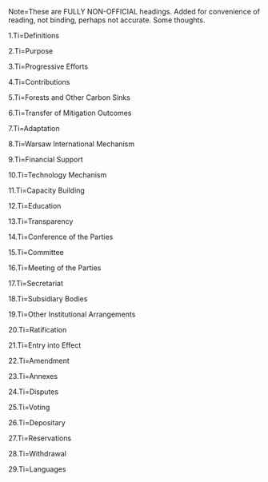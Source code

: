 Note=These are FULLY NON-OFFICIAL headings.  Added for convenience of reading, not binding, perhaps not accurate.  Some thoughts. 

1.Ti=Definitions

2.Ti=Purpose

3.Ti=Progressive Efforts

4.Ti=Contributions

5.Ti=Forests and Other Carbon Sinks

6.Ti=Transfer of Mitigation Outcomes

7.Ti=Adaptation

8.Ti=Warsaw International Mechanism

9.Ti=Financial Support

10.Ti=Technology Mechanism

11.Ti=Capacity Building

12.Ti=Education

13.Ti=Transparency

14.Ti=Conference of the Parties

15.Ti=Committee

16.Ti=Meeting of the Parties

17.Ti=Secretariat

18.Ti=Subsidiary Bodies


19.Ti=Other Institutional Arrangements


20.Ti=Ratification


21.Ti=Entry into Effect


22.Ti=Amendment


23.Ti=Annexes


24.Ti=Disputes


25.Ti=Voting


26.Ti=Depositary


27.Ti=Reservations


28.Ti=Withdrawal

29.Ti=Languages

